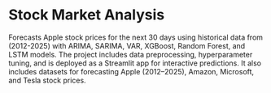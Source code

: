 # Stock Market Analysis 
Forecasts Apple stock prices for the next 30 days using historical data from (2012-2025) with ARIMA, SARIMA, VAR, XGBoost, Random Forest, and LSTM models. The project includes data preprocessing, hyperparameter tuning, and is deployed as a Streamlit app for interactive predictions. It also includes datasets for forecasting Apple (2012–2025), Amazon, Microsoft, and Tesla stock prices.
